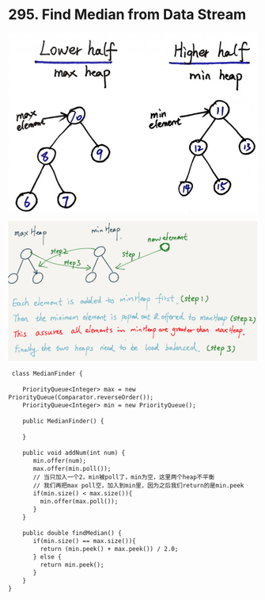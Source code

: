 # 295. Find Median from Data Stream

![](<../../.gitbook/assets/image (42).png>)

![](<../../.gitbook/assets/image (36).png>)

```
 class MedianFinder {
    
    PriorityQueue<Integer> max = new PriorityQueue(Comparator.reverseOrder());
    PriorityQueue<Integer> min = new PriorityQueue();

    public MedianFinder() {
        
    }
    
    public void addNum(int num) {
       min.offer(num);
       max.offer(min.poll());
       // 当只加入一个2，min被poll了，min为空，这里两个heap不平衡
       // 我们再把max poll空，加入到min里，因为之后我们return的是min.peek
       if(min.size() < max.size()){
         min.offer(max.poll());
       }
    }
    
    public double findMedian() {
       if(min.size() == max.size()){
         return (min.peek() + max.peek()) / 2.0;
       } else {
         return min.peek();
       } 
    }
}
```

